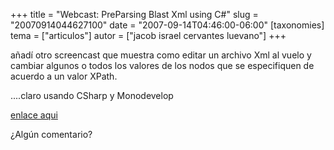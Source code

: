 +++
title = "Webcast: PreParsing Blast Xml using C#"
slug = "20070914044627100"
date = "2007-09-14T04:46:00-06:00"
[taxonomies]
tema = ["articulos"]
autor = ["jacob israel cervantes luevano"]
+++

añadí otro screencast que muestra como editar un archivo Xml al vuelo y
cambiar algunos o todos los valores de los nodos que se especifiquen de
acuerdo a un valor XPath.

....claro usando CSharp y Monodevelop

[enlace aqui](http://wiki.glib.org.mx/index.php/WebCastsList)

¿Algún comentario?

